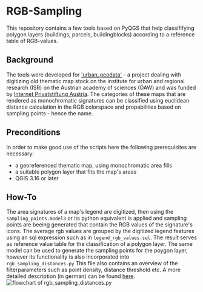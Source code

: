 # RGB-Sampling

This repository contains a few tools based on PyQGS that help classififying polygon layers (buildings, parcels, buildingblocks) according to a reference table of RGB-values.

## Background

The tools were developed for ['urban_geodata'](https://urban-geodata.at) - a project dealing with digitizing old thematic map stock on the institute for urban and regional research (ISR) on the Austrian academy of sciences (ÖAW) and was funded by [Internet Privatstiftung Austria](https://www.internetstiftung.at/).
The categories of these maps that are rendered as monochromatic signatures can be classified using euclidean distance calculation in the RGB colorspace and propabilities based on sampling points - hence the name.

## Preconditions

In order to make good use of the scripts here the following prerequisites are necessary:
* a georeferenced thematic map, using monochromatic area fills
* a suitable polygon layer that fits the map's areas
* QGIS 3.16 or later

## How-To

The area signatures of a map's legend are digitized, then using the 
`sampling_points.model3` or its python equivalent is applied and sampling points are beeing generated that contain the RGB values of the signature's icons. The average rgb values are grouped by the digitized legend features using an sql expression such as in `legend_rgb_values.sql`. The result serves as reference value table for the classification of a polygon layer.
The same model can be used to generate the sampling points for the poygon layer, however its functionality is also incorporated into `rgb_sampling_distances.py` This file also contains an overview of the filterparameters such as point density, distance threshold etc.
A more detailed description (in german) can be found [here](https://www.netidee.at/urbangeodata/euklidische-distanz).
![flowchart of rgb_sampling_distances.py](https://www.netidee.at/sites/default/files/styles/inline_image/public/inline-images/flowchart.jpg)



